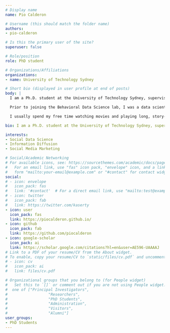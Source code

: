 ```yaml
---
# Display name
name: Pio Calderon

# Username (this should match the folder name)
authors:
- pio-calderon

# Is this the primary user of the site?
superuser: false

# Role/position
role: PhD student

# Organizations/Affiliations
organizations:
- name: University of Technology Sydney

# Short bio (displayed in user profile at end of posts)
body: | 
  I am a Ph.D. student at the University of Technology Sydney, supervised by Dr. Marian Andrei-Rizoiu. My research interests revolve around (1) modeling how information and influence bleed across different online platforms, and (2) how we can leverage these models in social media marketing.

  Prior to joining the Behavioral Data Science lab, I was a data scientist at the marketing AI startup Neuro Flash, where I helped brands optimize their marketing message and gain better insight on consumer understanding using a mix of NLP and image models. I also served as a data scientist and consultant at the fintech startup Ayannah, wherein I initiated efforts to leverage their transactional data (i.e. remittance  and airtime credits) to better understand the profile and usage patterns of their customer base.

  I usually spend my free time watching movies and playing long, story-driven Japanese RPGs. I'm also an avid traveler and love going on solo backpacking trips to explore new cultures. I'm constantly thinking about how I can applying data science tools to analyze popular media. When I have the time, I blog about my travels and data experiments on my [blog](https://piocalderon.github.io/).

bio: I am a Ph.D. student at the University of Technology Sydney, supervised by Dr. Marian Andrei-Rizoiu. My research interests revolve around (1) modeling how information and influence bleed across different online platforms, and (2) how we can leverage these models in social media marketing.

interests:
- Social Data Science
- Information Diffusion
- Social Media Marketing

# Social/Academic Networking
# For available icons, see: https://sourcethemes.com/academic/docs/page-builder/#icons
#   For an email link, use "fas" icon pack, "envelope" icon, and a link in the
#   form "mailto:your-email@example.com" or "#contact" for contact widget.
social:
# - icon: envelope
#   icon_pack: fas
#   link: '#contact'  # For a direct email link, use "mailto:test@example.org".
# - icon: twitter
#   icon_pack: fab
#   link: https://twitter.com/kaserty
- icon: user
  icon_pack: fas
  link: https://piocalderon.github.io/
- icon: github
  icon_pack: fab
  link: https://github.com/piocalderon
- icon: google-scholar
  icon_pack: ai
  link: https://scholar.google.com/citations?hl=en&user=AE596-UAAAAJ
# Link to a PDF of your resume/CV from the About widget.
# To enable, copy your resume/CV to `static/files/cv.pdf` and uncomment the lines below.
# - icon: cv
#   icon_pack: ai
#   link: files/cv.pdf

# Organizational groups that you belong to (for People widget)
#   Set this to `[]` or comment out if you are not using People widget.
#  one of ["Principal Investigators",
#                  "Researchers",
#                  "PhD Students",
#                  "Administration",
#                  "Visitors",
#                  "Alumni"]
user_groups:
- PhD Students
---
```


